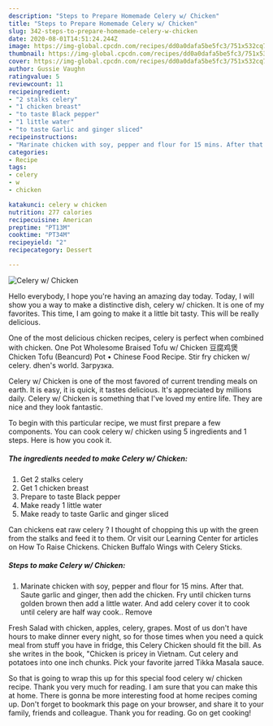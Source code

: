 ```yaml
---
description: "Steps to Prepare Homemade Celery w/ Chicken"
title: "Steps to Prepare Homemade Celery w/ Chicken"
slug: 342-steps-to-prepare-homemade-celery-w-chicken
date: 2020-08-01T14:51:24.244Z
image: https://img-global.cpcdn.com/recipes/dd0a0dafa5be5fc3/751x532cq70/celery-w-chicken-recipe-main-photo.jpg
thumbnail: https://img-global.cpcdn.com/recipes/dd0a0dafa5be5fc3/751x532cq70/celery-w-chicken-recipe-main-photo.jpg
cover: https://img-global.cpcdn.com/recipes/dd0a0dafa5be5fc3/751x532cq70/celery-w-chicken-recipe-main-photo.jpg
author: Gussie Vaughn
ratingvalue: 5
reviewcount: 11
recipeingredient:
- "2 stalks celery"
- "1 chicken breast"
- "to taste Black pepper"
- "1 little water"
- "to taste Garlic and ginger sliced"
recipeinstructions:
- "Marinate chicken with soy, pepper and flour for 15 mins. After that. Saute garlic and ginger, then add the chicken. Fry until chicken turns golden brown then add a little water. And add celery cover it to cook until celery are half way cook.. Remove"
categories:
- Recipe
tags:
- celery
- w
- chicken

katakunci: celery w chicken 
nutrition: 277 calories
recipecuisine: American
preptime: "PT13M"
cooktime: "PT34M"
recipeyield: "2"
recipecategory: Dessert

---
```



![Celery w/ Chicken](https://img-global.cpcdn.com/recipes/dd0a0dafa5be5fc3/751x532cq70/celery-w-chicken-recipe-main-photo.jpg)

Hello everybody, I hope you're having an amazing day today. Today, I will show you a way to make a distinctive dish, celery w/ chicken. It is one of my favorites. This time, I am going to make it a little bit tasty. This will be really delicious.

One of the most delicious chicken recipes, celery is perfect when combined with chicken. One Pot Wholesome Braised Tofu w/ Chicken 豆腐鸡煲 Chicken Tofu (Beancurd) Pot • Chinese Food Recipe. Stir fry chicken w/ celery. dhen&#39;s world. Загрузка.

Celery w/ Chicken is one of the most favored of current trending meals on earth. It is easy, it is quick, it tastes delicious. It's appreciated by millions daily. Celery w/ Chicken is something that I've loved my entire life. They are nice and they look fantastic.


To begin with this particular recipe, we must first prepare a few components. You can cook celery w/ chicken using 5 ingredients and 1 steps. Here is how you cook it.

##### The ingredients needed to make Celery w/ Chicken:

1. Get 2 stalks celery
1. Get 1 chicken breast
1. Prepare to taste Black pepper
1. Make ready 1 little water
1. Make ready to taste Garlic and ginger sliced


Can chickens eat raw celery ? I thought of chopping this up with the green from the stalks and feed it to them. Or visit our Learning Center for articles on How To Raise Chickens. Chicken Buffalo Wings with Celery Sticks. 

##### Steps to make Celery w/ Chicken:

1. Marinate chicken with soy, pepper and flour for 15 mins. After that. Saute garlic and ginger, then add the chicken. Fry until chicken turns golden brown then add a little water. And add celery cover it to cook until celery are half way cook.. Remove


Fresh Salad with chicken, apples, celery, grapes. Most of us don&#39;t have hours to make dinner every night, so for those times when you need a quick meal from stuff you have in fridge, this Celery Chicken should fit the bill. As she writes in the book, &#34;Chicken is pricey in Vietnam. Cut celery and potatoes into one inch chunks. Pick your favorite jarred Tikka Masala sauce. 

So that is going to wrap this up for this special food celery w/ chicken recipe. Thank you very much for reading. I am sure that you can make this at home. There is gonna be more interesting food at home recipes coming up. Don't forget to bookmark this page on your browser, and share it to your family, friends and colleague. Thank you for reading. Go on get cooking!

